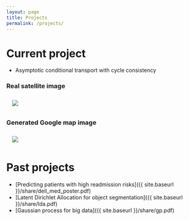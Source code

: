 ```yaml
---
layout: page
title: Projects
permalink: /projects/
---
```


# Current project
- Asymptotic conditional transport with cycle consistency
### Real satellite image 
<img src="{{ site.baseurl }}/assets/img/posts/real.png" ALIGN="center" style="margin:10px 15px"/> 

### Generated Google map image
<img src="{{ site.baseurl }}/assets/img/posts/fake.png" ALIGN="center" style="margin:10px 15px"/> 

# Past projects
- [Predicting patients with high readmission risks]({{ site.baseurl }}/share/dell_med_poster.pdf) 
- [Latent Dirichlet Allocation for object segmentation]({{ site.baseurl }}/share/lda.pdf) 
- [Gaussian process for big data]({{ site.baseurl }}/share/gp.pdf) 


